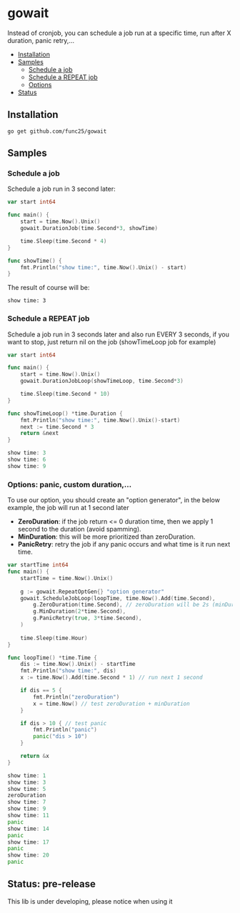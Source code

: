 # gowait

Instead of cronjob, you can schedule a job run at a specific time, run after X duration, panic retry,... 

* [Installation](#installation)
* [Samples](#samples)
  * [Schedule a job](#schedule-a-job)
  * [Schedule a REPEAT job](#schedule-a-repeat-job)
  * [Options](#options-panic-custom-duration)
* [Status](#status-pre-release)

## Installation

`go get github.com/func25/gowait`

## Samples

### Schedule a job

Schedule a job run in 3 second later:

```go
var start int64

func main() {
	start = time.Now().Unix()
	gowait.DurationJob(time.Second*3, showTime)

	time.Sleep(time.Second * 4)
}

func showTime() {
	fmt.Println("show time:", time.Now().Unix() - start)
}

```

The result of course will be:
```
show time: 3
```

### Schedule a REPEAT job

Schedule a job run in 3 seconds later and also run EVERY 3 seconds, if you want to stop, just return nil on the job (showTimeLoop job for example)
```go
var start int64

func main() {
	start = time.Now().Unix()
	gowait.DurationJobLoop(showTimeLoop, time.Second*3)

	time.Sleep(time.Second * 10)
}

func showTimeLoop() *time.Duration {
	fmt.Println("show time:", time.Now().Unix()-start)
	next := time.Second * 3
	return &next
}
```

```go
show time: 3
show time: 6
show time: 9
```

### Options: panic, custom duration,...
To use our option, you should create an "option generator", in the below example, the job will run at 1 second later
- **ZeroDuration**: if the job return <= 0 duration time, then we apply 1 second to the duration (avoid spamming).
- **MinDuration**: this will be more prioritized than zeroDuration.
- **PanicRetry**: retry the job if any panic occurs and what time is it run next time.

```go
var startTime int64
func main() {
	startTime = time.Now().Unix()
	
	g := gowait.RepeatOptGen{} "option generator"
	gowait.ScheduleJobLoop(loopTime, time.Now().Add(time.Second),
		g.ZeroDuration(time.Second), // zeroDuration will be 2s (minDuration have higher priority)
		g.MinDuration(2*time.Second),
		g.PanicRetry(true, 3*time.Second),
	)
	
	time.Sleep(time.Hour)
}

func loopTime() *time.Time {
	dis := time.Now().Unix() - startTime
	fmt.Println("show time:", dis)
	x := time.Now().Add(time.Second * 1) // run next 1 second

	if dis == 5 {
		fmt.Println("zeroDuration")
		x = time.Now() // test zeroDuration + minDuration
	}

	if dis > 10 { // test panic
		fmt.Println("panic")
		panic("dis > 10")
	}

	return &x
}
```

```go
show time: 1
show time: 3
show time: 5
zeroDuration
show time: 7
show time: 9
show time: 11
panic
show time: 14
panic
show time: 17
panic
show time: 20
panic
```

## Status: pre-release
This lib is under developing, please notice when using it
